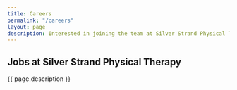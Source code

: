 ```yaml
---
title: Careers
permalink: "/careers"
layout: page
description: Interested in joining the team at Silver Strand Physical Therapy? Complete the form below and we will be in touch ASAP. Thanks!
---
```


## Jobs at Silver Strand Physical Therapy

{{ page.description }}
